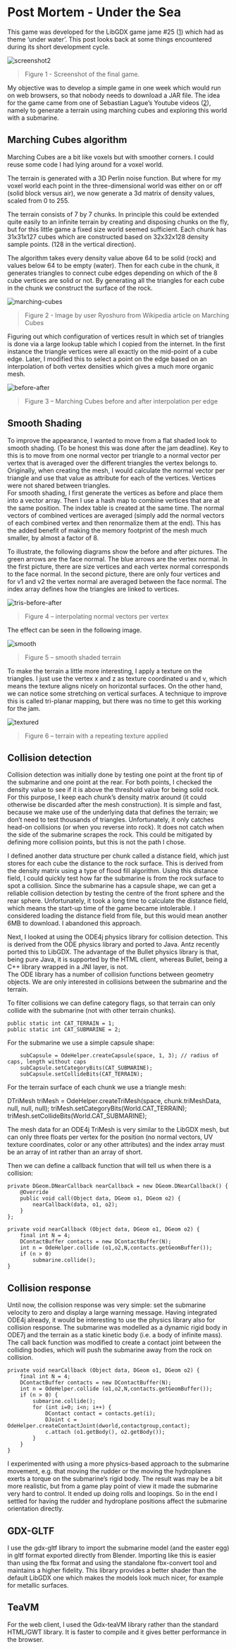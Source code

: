 # Post Mortem - Under the Sea

This game was developed for the LibGDX game jame #25 ([1]) which had as theme ‘under water’.  This post looks back at some things encountered during its short development cycle.

![screenshot2](https://github.com/MonstrousSoftware/MonstrousSoftware.github.io/assets/49096535/0f0620ba-9296-4de3-929e-85f9c7c818d7)
>  Figure 1 - Screenshot of the final game.

My objective was to develop a simple game in one week which would run on web browsers, so that nobody needs to download a JAR file.
The idea for the game came from one of Sebastian Lague’s Youtube videos ([2]), namely to generate a terrain using marching cubes and exploring this world with a submarine.

## Marching Cubes algorithm

Marching Cubes are a bit like voxels but with smoother corners.  I could reuse some code I had lying around for a voxel world.

The terrain is generated with a 3D Perlin noise function.  But where for my voxel world each point in the three-dimensional world was either on or off (solid block versus air), we now generate a 3d matrix of density values, scaled from 0 to 255.

The terrain consists of 7 by 7 chunks. In principle this could be extended quite easily to an infinite terrain by creating and disposing chunks on the fly, but for this little game a fixed size world seemed sufficient. 
Each chunk has 31x31x127 cubes which are constructed based on 32x32x128 density sample points. (128 in the vertical direction).

The algorithm takes every density value above 64 to be solid (rock) and values below 64 to be empty (water). Then for each cube in the chunk, it generates triangles to connect cube edges depending on which of the 8 cube vertices are solid or not.  By generating all the triangles for each cube in the chunk we construct the surface of the rock. 

![marching-cubes](https://github.com/MonstrousSoftware/MonstrousSoftware.github.io/assets/49096535/11256320-899d-4a2c-866e-86d5b34107d5)

> Figure 2 - Image by user Ryoshuro from Wikipedia article on Marching Cubes


Figuring out which configuration of vertices result in which set of triangles is done via a large lookup table which I copied from the internet. In the first instance the triangle vertices were all exactly on the mid-point of a cube edge. Later, I modified this to select a point on the edge based on an interpolation of both vertex densities which gives a much more organic mesh.

 ![before-after](https://github.com/MonstrousSoftware/MonstrousSoftware.github.io/assets/49096535/0956bb54-11bf-471f-9da1-8fe11402524a)

>  Figure 3 – Marching Cubes before and after interpolation per edge

## Smooth Shading
To improve the appearance, I wanted to move from a flat shaded look to smooth shading. (To be honest this was done after the jam deadline).  Key to this is to move from one normal vector per triangle to a normal vector per vertex that is averaged over the different triangles the vertex belongs to.
Originally, when creating the mesh, I would calculate the normal vector per triangle and use that value as attribute for each of the vertices. Vertices were not shared between triangles.  
For smooth shading, I first generate the vertices as before and place them into a vector array. Then I use a hash map to combine vertices that are at the same position.  The index table is created at the same time. The normal vectors of combined vertices are averaged (simply add the normal vectors of each combined vertex and then renormalize them at the end).
This has the added benefit of making the memory footprint of the mesh much smaller, by almost a factor of 8. 

To illustrate, the following diagrams show the before and after pictures.  The green arrows are the face normal. The blue arrows are the vertex normal.  In the first picture, there are size vertices and each vertex normal corresponds to the face normal.  In the second picture, there are only four vertices and for v1 and v2 the vertex normal are averaged between the face normal.  The index array defines how the triangles are linked to vertices.

![tris-before-after](https://github.com/MonstrousSoftware/MonstrousSoftware.github.io/assets/49096535/7d0b8743-2a5c-4284-b821-b04cc4da5170)

>  Figure 4 – interpolating normal vectors per vertex

The effect can be seen in the following image.

![smooth](https://github.com/MonstrousSoftware/MonstrousSoftware.github.io/assets/49096535/5a21cc11-ba19-4f3e-a17f-ea7e37c77121)

>  Figure 5 – smooth shaded terrain


To make the terrain a little more interesting, I apply a texture on the triangles. I just use the vertex x and z as texture coordinated u and v, which means the texture aligns nicely on horizontal surfaces.  On the other hand, we can notice some stretching on vertical surfaces.
A technique to improve this is called tri-planar mapping, but there was no time to get this working for the jam.

![textured](https://github.com/MonstrousSoftware/MonstrousSoftware.github.io/assets/49096535/1aad4033-8517-48eb-ae6f-1f1612536b05)

>  Figure 6 – terrain with a repeating texture applied 

## Collision detection

Collision detection was initially done by testing one point at the front tip of the submarine and one point at the rear.  For both points, I checked the density value to see if it is above the threshold value for being solid rock. For this purpose, I keep each chunk’s density matrix around (it could otherwise be discarded after the mesh construction). 
It is simple and fast, because we make use of the underlying data that defines the terrain; we don’t need to test thousands of triangles. Unfortunately, it only catches head-on collisions (or when you reverse into rock). It does not catch when the side of the submarine scrapes the rock.  This could be mitigated by defining more collision points, but this is not the path I chose.

I defined another data structure per chunk called a distance field, which just stores for each cube the distance to the rock surface.  This is derived from the density matrix using a type of flood fill algorithm. Using this distance field, I could quickly test how far the submarine is from the rock surface to spot a collision.  Since the submarine has a capsule shape, we can get a reliable collision detection by testing the centre of the front sphere and the rear sphere.
Unfortunately, it took a long time to calculate the distance field, which means the start-up time of the game became intolerable.  I considered loading the distance field from file, but this would mean another 6MB to download.  I abandoned this approach.

Next, I looked at using the ODE4j physics library for collision detection.  This is derived from the ODE physics library and ported to Java.  Antz recently ported this to LibGDX.  The advantage of the Bullet physics library is that, being pure Java, it is supported by the HTML client, whereas Bullet, being a C++ library wrapped in a JNI layer, is not.  
The ODE library has a number of collision functions between geometry objects. We are only interested in collisions between the submarine and the terrain.

To filter collisions we can define category flags, so that terrain can only collide with the submarine (not with other terrain chunks). 

    public static int CAT_TERRAIN = 1;
    public static int CAT_SUBMARINE = 2;

 For the submarine we use a simple capsule shape:

        subCapsule = OdeHelper.createCapsule(space, 1, 3); // radius of caps, length without caps
        subCapsule.setCategoryBits(CAT_SUBMARINE);
        subCapsule.setCollideBits(CAT_TERRAIN);

For the terrain surface of each chunk we use a triangle mesh:

  DTriMesh triMesh = OdeHelper.createTriMesh(space, chunk.triMeshData, null, null, null);
  triMesh.setCategoryBits(World.CAT_TERRAIN);
  triMesh.setCollideBits(World.CAT_SUBMARINE);

The mesh data for an ODE4j TriMesh is very similar to the LibGDX mesh, but can only three floats per vertex for the position (no normal vectors, UV texture coordinates, color or any other attributes) and the index array must be an array of int rather than an array of short.

Then we can define a callback function that will tell us when there is a collision:

    private DGeom.DNearCallback nearCallback = new DGeom.DNearCallback() {
        @Override
        public void call(Object data, DGeom o1, DGeom o2) {
            nearCallback(data, o1, o2);
        }
    };

    private void nearCallback (Object data, DGeom o1, DGeom o2) {
        final int N = 4;
        DContactBuffer contacts = new DContactBuffer(N);
        int n = OdeHelper.collide (o1,o2,N,contacts.getGeomBuffer());
        if (n > 0) 
            submarine.collide();
    }

## Collision response

Until now, the collision response was very simple: set the submarine velocity to zero and display a large warning message.
Having integrated ODE4j already, it would be interesting to use the physics library also for collision response.  The submarine was modelled as a dynamic rigid body in ODE7j and the terrain as a static kinetic body (i.e. a body of infinite mass).  The call back function was modified to create a contact joint between the colliding bodies, which will push the submarine away from the rock on collision.

    private void nearCallback (Object data, DGeom o1, DGeom o2) {
        final int N = 4;
        DContactBuffer contacts = new DContactBuffer(N);
        int n = OdeHelper.collide (o1,o2,N,contacts.getGeomBuffer());
        if (n > 0) {
            submarine.collide();
            for (int i=0; i<n; i++) {
                DContact contact = contacts.get(i);
                DJoint c = OdeHelper.createContactJoint(dworld,contactgroup,contact);
                c.attach (o1.getBody(), o2.getBody());
            }
        }
    }

I experimented with using a more physics-based approach to the submarine movement, e.g. that moving the rudder or the moving the hydroplanes exerts a torque on the submarine’s rigid body.  The result was may be a bit more realistic, but from a game play point of view it made the submarine very hard to control. It ended up doing rolls and loopings.  So in the end I settled for having the rudder and hydroplane positions affect the submarine orientation directly.

## GDX-GLTF
I use the gdx-gltf library to import the submarine model (and the easter egg) in gltf format exported directly from Blender.  Importing like this is easier than using the fbx format and using the standalone fbx-convert tool 
and maintains a higher fidelity.  This library provides a better shader than the default LibGDX one which makes the models look much nicer, for example for metallic surfaces.

## TeaVM
For the web client, I used the Gdx-teaVM library rather than the standard HTML/GWT library.  It is faster to compile and it gives better performance in the browser. 

[1]: https://www.youtube.com/watch?v=em0cy5iPmpg&t=5548s&ab_channel=Raeleus "LibGDX Jam June 2023 Review"

[2]: https://www.youtube.com/watch?v=M3iI2l0ltbE&ab_channel=SebastianLague "Sebastian Lague coding adventures"
